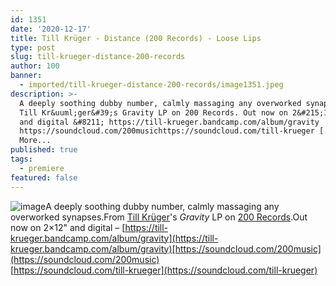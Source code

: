 ```yaml
---
id: 1351
date: '2020-12-17'
title: Till Krüger - Distance (200 Records) - Loose Lips
type: post
slug: till-krueger-distance-200-records
author: 100
banner:
  - imported/till-krueger-distance-200-records/image1351.jpeg
description: >-
  A deeply soothing dubby number, calmly massaging any overworked synapses. From
  Till Kr&uuml;ger&#39;s Gravity LP on 200 Records. Out now on 2&#215;12&quot;
  and digital &#8211; https://till-krueger.bandcamp.com/album/gravity
  https://soundcloud.com/200musichttps://soundcloud.com/till-krueger [...]Read
  More...
published: true
tags:
  - premiere
featured: false
---
```

![image](../imported/till-krueger-distance-200-records/image1351.jpeg)A deeply soothing dubby number, calmly massaging any overworked synapses.From [Till Krüger](https://till-krueger.bandcamp.com)'s _Gravity_ LP on [200 Records](http://www.200-records.com/).Out now on 2×12" and digital – [https://till-krueger.bandcamp.com/album/gravity](https://till-krueger.bandcamp.com/album/gravity)[https://soundcloud.com/200music](https://soundcloud.com/200music)  
[https://soundcloud.com/till-krueger](https://soundcloud.com/till-krueger)